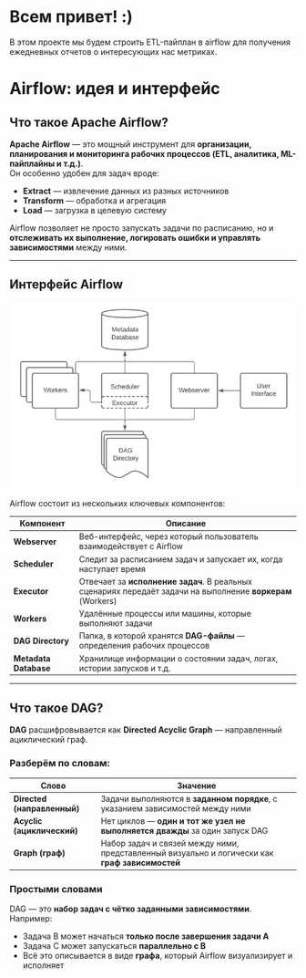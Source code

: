 # Всем привет! :)

В этом проекте мы будем строить ETL-пайплан в airflow для получения ежедневных отчетов о интересующих нас метриках.

# Airflow: идея и интерфейс

## Что такое Apache Airflow?

**Apache Airflow** — это мощный инструмент для **организации, планирования и мониторинга рабочих процессов (ETL, аналитика, ML-пайплайны и т.д.)**.  
Он особенно удобен для задач вроде:

- **Extract** — извлечение данных из разных источников
- **Transform** — обработка и агрегация
- **Load** — загрузка в целевую систему

Airflow позволяет не просто запускать задачи по расписанию, но и **отслеживать их выполнение, логировать ошибки и управлять зависимостями** между ними.

---

## Интерфейс Airflow

![airflow](screenshots/airflow.png)

Airflow состоит из нескольких ключевых компонентов:

| Компонент | Описание |
|----------|----------|
| **Webserver** | Веб-интерфейс, через который пользователь взаимодействует с Airflow |
| **Scheduler** | Следит за расписанием задач и запускает их, когда наступает время |
| **Executor** | Отвечает за **исполнение задач**. В реальных сценариях передаёт задачи на выполнение **воркерам** (Workers) |
| **Workers** | Удалённые процессы или машины, которые выполняют задачи |
| **DAG Directory** | Папка, в которой хранятся **DAG-файлы** — определения рабочих процессов |
| **Metadata Database** | Хранилище информации о состоянии задач, логах, истории запусков и т.д. |

---

## Что такое DAG?

**DAG** расшифровывается как **Directed Acyclic Graph** — направленный ациклический граф.

### Разберём по словам:

| Слово | Значение |
|-------|----------|
| **Directed (направленный)** | Задачи выполняются в **заданном порядке**, с указанием зависимостей между ними |
| **Acyclic (ациклический)** | Нет циклов — **один и тот же узел не выполняется дважды** за один запуск DAG |
| **Graph (граф)** | Набор задач и связей между ними, представленный визуально и логически как **граф зависимостей**

### Простыми словами

DAG — это **набор задач с чётко заданными зависимостями**.  
Например:
- Задача B может начаться **только после завершения задачи A**
- Задача C может запускаться **параллельно с B**
- Всё это описывается в виде **графа**, который Airflow визуализирует и исполняет
